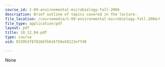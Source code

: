 ```yaml
---
course_id: 1-89-environmental-microbiology-fall-2004
description: Brief outline of topics covered in the lecture.
file_location: /coursemedia/1-89-environmental-microbiology-fall-2004/033953f878166fb616f50a58122effd8_10_12_04.pdf
file_type: application/pdf
layout: pdf
title: 10_12_04.pdf
type: course
uid: 033953f878166fb616f50a58122effd8

---
```

None